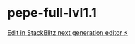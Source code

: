 # pepe-full-lvl1.1

[Edit in StackBlitz next generation editor ⚡️](https://stackblitz.com/~/github.com/anmolrishi/pepe-full-lvl1.1)